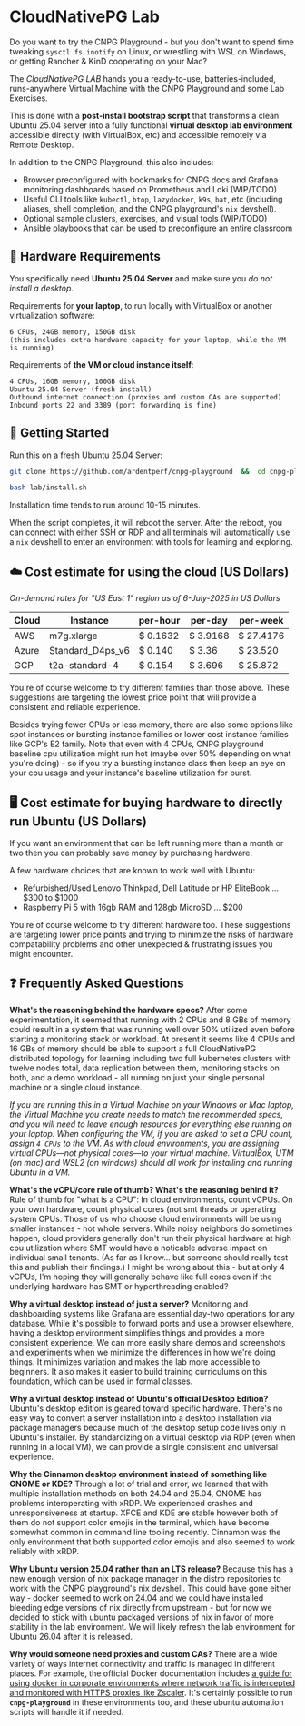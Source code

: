 # CloudNativePG Lab

Do you want to try the CNPG Playground - but you don't want to spend time tweaking `sysctl fs.inotify` on Linux, or wrestling with WSL on Windows, or getting Rancher & KinD cooperating on your Mac?

The *CloudNativePG LAB* hands you a ready-to-use, batteries-included, runs-anywhere Virtual Machine with the CNPG Playground and some Lab Exercises.

This is done with a **post-install bootstrap script** that transforms a clean Ubuntu 25.04 server into a fully functional **virtual desktop lab environment** accessible directly (with VirtualBox, etc) and accessible remotely via Remote Desktop.

In addition to the CNPG Playground, this also includes:
- Browser preconfigured with bookmarks for CNPG docs and Grafana monitoring
  dashboards based on Prometheus and Loki (WIP/TODO)
- Useful CLI tools like `kubectl`, `btop`, `lazydocker`, `k9s`, `bat`, etc
  (including aliases, shell completion, and the CNPG playground's `nix` devshell).
- Optional sample clusters, exercises, and visual tools (WIP/TODO)
- Ansible playbooks that can be used to preconfigure an entire classroom

## 🔧 Hardware Requirements

You specifically need **Ubuntu 25.04 Server** and make sure you *do not install a desktop*.

Requirements for **your laptop**, to run locally with VirtualBox or another virtualization software:

```
6 CPUs, 24GB memory, 150GB disk
(this includes extra hardware capacity for your laptop, while the VM is running)
```

Requirements of **the VM or cloud instance itself**:

```
4 CPUs, 16GB memory, 100GB disk
Ubuntu 25.04 Server (fresh install)
Outbound internet connection (proxies and custom CAs are supported)
Inbound ports 22 and 3389 (port forwarding is fine)
```


## 🎯 Getting Started

Run this on a fresh Ubuntu 25.04 Server:

```bash
git clone https://github.com/ardentperf/cnpg-playground  &&  cd cnpg-playground  &&  git checkout tmp-work
```

```bash
bash lab/install.sh
```

Installation time tends to run around 10-15 minutes.

When the script completes, it will reboot the server. After the reboot, you
can connect with either SSH or RDP and all terminals will automatically use a
`nix` devshell to enter an environment with tools for learning and exploring.


## ☁️ Cost estimate for using the cloud (US Dollars)

*On-demand rates for "US East 1" region as of 6-July-2025 in US Dollars*

| Cloud | Instance | per-hour | per-day | per-week |
| --- |  --- | --- | --- | --- |
| AWS | m7g.xlarge | $ 0.1632  | $ 3.9168 | $ 27.4176
| Azure | Standard_D4ps_v6 | $ 0.140 | $ 3.36 | $ 23.520
| GCP | t2a-standard-4 | $ 0.154 | $ 3.696 | $ 25.872

You're of course welcome to try different families than those above. These
suggestions are targeting the lowest price point that will provide a
consistent and reliable experience.

Besides trying fewer CPUs or less memory, there are also some options like spot
instances or bursting instance families or lower cost instance families like GCP's E2
family. Note that even with 4 CPUs, CNPG playground baseline cpu utilization
might run hot (maybe over 50% depending on what you're doing) - so if you
try a bursting instance class then keep an eye on your cpu usage and your
instance's baseline utilization for burst.

## 🖥️ Cost estimate for buying hardware to directly run Ubuntu (US Dollars)

If you want an environment that can be left running more than a month or two
then you can probably save money by purchasing hardware.

A few hardware choices that are known to work well with Ubuntu:

* Refurbished/Used Lenovo Thinkpad, Dell Latitude or HP EliteBook ... $300 to
  $1000
* Raspberry Pi 5 with 16gb RAM and 128gb MicroSD ... $200

You're of course welcome to try different hardware too. These suggestions are
targeting lower price points and trying to minimize the risks of hardware
compatability problems and other unexpected & frustrating issues you might
encounter.




## ❓ Frequently Asked Questions

**What's the reasoning behind the hardware specs?** After some
experimentation, it seemed that running with 2 CPUs and 8 GBs of memory
could result in a system that was running well over 50% utilized even
before starting a monitoring stack or workload. At present it seems like
4 CPUs and 16 GBs of memory should be able to support a full CloudNativePG
distributed topology for learning including two full kubernetes clusters
with twelve nodes total, data replication between them, monitoring stacks
on both, and a demo workload - all running on just your single personal
machine or a single cloud instance.

*If you are running this in a Virtual Machine on your Windows or Mac laptop,
the Virtual Machine you create needs to match the recommended specs, and you
will need to leave enough resources for everything else running on your
laptop. When configuring the VM, if you are asked to set a CPU count, assign
`4 CPUs` to the VM. As with cloud environments, you are assigning virtual
CPUs—not physical cores—to your virtual machine. VirtualBox, UTM (on mac)
and WSL2 (on windows) should all work for installing and running Ubuntu in a
VM.*


**What's the vCPU/core rule of thumb? What's the reasoning behind it?** Rule
of thumb for "what is a CPU": In cloud environments, count vCPUs. On your own
hardware, count physical cores (not smt threads or operating system CPUs. Those of us
who choose cloud environments will be using smaller instances - not whole
servers. While noisy neighbors do sometimes happen, cloud providers generally
don't run their physical hardware at high cpu utilization where SMT would
have a noticable adverse impact on individual small tenants. (As far as I
know... but someone should really test this and publish their findings.)
I might be wrong about this - but at only 4 vCPUs, I'm hoping they will
generally behave like full cores even if the underlying hardware has SMT
or hyperthreading enabled?

**Why a virtual desktop instead of just a server?** Monitoring and
dashboarding systems like Grafana are essential day-two operations for any
database. While it's possible to forward ports and use a browser elsewhere,
having a desktop environment simplifies things and provides a more consistent
experience. We can more easily share demos and screenshots and experiments
when we minimize the differences in how we're doing things. It minimizes
variation and makes the lab more accessible to beginners. It also makes it
easier to build training curriculums on this foundation, which can be used
in formal classes.

**Why a virtual desktop instead of Ubuntu's official Desktop Edition?**
Ubuntu's desktop edition is geared toward specific hardware. There's no
easy way to convert a server installation into a desktop installation
via package managers because much of the desktop setup code lives only
in Ubuntu's installer. By standardizing on a virtual desktop via RDP
(even when running in a local VM), we can provide a single consistent
and universal experience.

**Why the Cinnamon desktop environment instead of something like GNOME
or KDE?** Through a lot of trial and error, we learned that with multiple
installation methods on both 24.04 and 25.04, GNOME has problems
interoperating with xRDP. We experienced crashes and unresponsiveness
at startup. XFCE and KDE are stable however both of them do not support
color emojis in the terminal, which have become somewhat common in
command line tooling recently. Cinnamon was the only environment that
both supported color emojis and also seemed to work reliably with xRDP.

**Why Ubuntu version 25.04 rather than an LTS release?** Because this
has a new enough version of nix package manager in the distro repositories
to work with the CNPG playground's nix devshell. This could have gone
either way - docker seemed to work on 24.04 and we could have installed
bleeding edge versions of nix directly from upstream - but for now we
decided to stick with ubuntu packaged versions of nix in favor of more
stability in the lab environment. We will likely refresh the lab environment
for Ubuntu 26.04 after it is released.

**Why would someone need proxies and custom CAs?** There are a wide
variety of ways internet connectivity and traffic is managed in different
places. For example, the official Docker documentation includes [a guide
for using docker in corporate environments where network traffic is
intercepted and monitored with HTTPS proxies like
Zscaler](https://docs.docker.com/guides/zscaler/). It's certainly possible
to run **`cnpg-playground`** in these environments too, and these ubuntu
automation scripts will handle it if needed.



